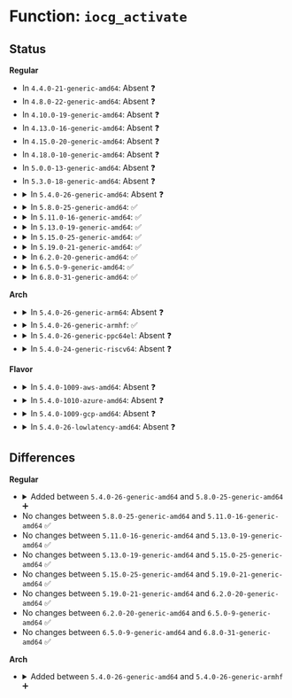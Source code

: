 # Function: <code>iocg_activate</code>

## Status
<b>Regular</b>
<ul>
<li>
In <code>4.4.0-21-generic-amd64</code>: Absent ❓
</li>
<li>
In <code>4.8.0-22-generic-amd64</code>: Absent ❓
</li>
<li>
In <code>4.10.0-19-generic-amd64</code>: Absent ❓
</li>
<li>
In <code>4.13.0-16-generic-amd64</code>: Absent ❓
</li>
<li>
In <code>4.15.0-20-generic-amd64</code>: Absent ❓
</li>
<li>
In <code>4.18.0-10-generic-amd64</code>: Absent ❓
</li>
<li>
In <code>5.0.0-13-generic-amd64</code>: Absent ❓
</li>
<li>
In <code>5.3.0-18-generic-amd64</code>: Absent ❓
</li>
<li>
<details>
<summary>In <code>5.4.0-26-generic-amd64</code>: Absent ❓</summary>

```json
{
  "name": "iocg_activate",
  "collision_type": "Unique Static",
  "inline_type": "Full",
  "funcs": [
    {
      "addr": 18446744071584167516,
      "name": "iocg_activate",
      "external": false,
      "loc": "block/blk-iocost.c:1027",
      "file": "block/blk-iocost.c",
      "inline": "not declared, inlined",
      "caller_inline": [
        "block/blk-iocost.c:ioc_rqos_throttle"
      ],
      "caller_func": []
    }
  ],
  "symbols": []
}
```
</details>
</li>
<li>
<details>
<summary>In <code>5.8.0-25-generic-amd64</code>: ✅</summary>

```c
bool iocg_activate(struct ioc_gq * iocg, struct ioc_now * now)
```

```json
{
  "name": "iocg_activate",
  "collision_type": "Unique Static",
  "inline_type": "No",
  "funcs": [
    {
      "addr": 18446744071584560592,
      "name": "iocg_activate",
      "external": false,
      "loc": "block/blk-iocost.c:1025",
      "file": "block/blk-iocost.c",
      "inline": "seen, unknown",
      "caller_inline": [],
      "caller_func": [
        "block/blk-iocost.c:ioc_rqos_throttle"
      ]
    }
  ],
  "symbols": [
    {
      "addr": 18446744071584560592,
      "name": "iocg_activate",
      "section": ".text",
      "bind": "STB_LOCAL",
      "size": 791
    }
  ]
}
```
</details>
</li>
<li>
<details>
<summary>In <code>5.11.0-16-generic-amd64</code>: ✅</summary>

```c
bool iocg_activate(struct ioc_gq * iocg, struct ioc_now * now)
```

```json
{
  "name": "iocg_activate",
  "collision_type": "Unique Static",
  "inline_type": "No",
  "funcs": [
    {
      "addr": 18446744071584677760,
      "name": "iocg_activate",
      "external": false,
      "loc": "block/blk-iocost.c:1235",
      "file": "block/blk-iocost.c",
      "inline": "seen, unknown",
      "caller_inline": [],
      "caller_func": [
        "block/blk-iocost.c:ioc_rqos_throttle"
      ]
    }
  ],
  "symbols": [
    {
      "addr": 18446744071584677760,
      "name": "iocg_activate",
      "section": ".text",
      "bind": "STB_LOCAL",
      "size": 754
    }
  ]
}
```
</details>
</li>
<li>
<details>
<summary>In <code>5.13.0-19-generic-amd64</code>: ✅</summary>

```c
bool iocg_activate(struct ioc_gq * iocg, struct ioc_now * now)
```

```json
{
  "name": "iocg_activate",
  "collision_type": "Unique Static",
  "inline_type": "No",
  "funcs": [
    {
      "addr": 18446744071584705840,
      "name": "iocg_activate",
      "external": false,
      "loc": "block/blk-iocost.c:1241",
      "file": "block/blk-iocost.c",
      "inline": "seen, unknown",
      "caller_inline": [],
      "caller_func": [
        "block/blk-iocost.c:ioc_rqos_throttle"
      ]
    }
  ],
  "symbols": [
    {
      "addr": 18446744071584705840,
      "name": "iocg_activate",
      "section": ".text",
      "bind": "STB_LOCAL",
      "size": 754
    }
  ]
}
```
</details>
</li>
<li>
<details>
<summary>In <code>5.15.0-25-generic-amd64</code>: ✅</summary>

```c
bool iocg_activate(struct ioc_gq * iocg, struct ioc_now * now)
```

```json
{
  "name": "iocg_activate",
  "collision_type": "Unique Static",
  "inline_type": "No",
  "funcs": [
    {
      "addr": 18446744071585129328,
      "name": "iocg_activate",
      "external": false,
      "loc": "block/blk-iocost.c:1241",
      "file": "block/blk-iocost.c",
      "inline": "seen, unknown",
      "caller_inline": [],
      "caller_func": [
        "block/blk-iocost.c:ioc_rqos_throttle"
      ]
    }
  ],
  "symbols": [
    {
      "addr": 18446744071585129328,
      "name": "iocg_activate",
      "section": ".text",
      "bind": "STB_LOCAL",
      "size": 714
    }
  ]
}
```
</details>
</li>
<li>
<details>
<summary>In <code>5.19.0-21-generic-amd64</code>: ✅</summary>

```c
bool iocg_activate(struct ioc_gq * iocg, struct ioc_now * now)
```

```json
{
  "name": "iocg_activate",
  "collision_type": "Unique Static",
  "inline_type": "No",
  "funcs": [
    {
      "addr": 18446744071585854800,
      "name": "iocg_activate",
      "external": false,
      "loc": "block/blk-iocost.c:1240",
      "file": "block/blk-iocost.c",
      "inline": "seen, unknown",
      "caller_inline": [],
      "caller_func": [
        "block/blk-iocost.c:ioc_rqos_throttle"
      ]
    }
  ],
  "symbols": [
    {
      "addr": 18446744071585854800,
      "name": "iocg_activate",
      "section": ".text",
      "bind": "STB_LOCAL",
      "size": 687
    }
  ]
}
```
</details>
</li>
<li>
<details>
<summary>In <code>6.2.0-20-generic-amd64</code>: ✅</summary>

```c
bool iocg_activate(struct ioc_gq * iocg, struct ioc_now * now)
```

```json
{
  "name": "iocg_activate",
  "collision_type": "Unique Static",
  "inline_type": "No",
  "funcs": [
    {
      "addr": 18446744071586639312,
      "name": "iocg_activate",
      "external": false,
      "loc": "block/blk-iocost.c:1245",
      "file": "block/blk-iocost.c",
      "inline": "seen, unknown",
      "caller_inline": [],
      "caller_func": [
        "block/blk-iocost.c:ioc_rqos_throttle"
      ]
    }
  ],
  "symbols": [
    {
      "addr": 18446744071586639312,
      "name": "iocg_activate",
      "section": ".text",
      "bind": "STB_LOCAL",
      "size": 687
    }
  ]
}
```
</details>
</li>
<li>
<details>
<summary>In <code>6.5.0-9-generic-amd64</code>: ✅</summary>

```c
bool iocg_activate(struct ioc_gq * iocg, struct ioc_now * now)
```

```json
{
  "name": "iocg_activate",
  "collision_type": "Unique Static",
  "inline_type": "No",
  "funcs": [
    {
      "addr": 18446744071586900304,
      "name": "iocg_activate",
      "external": false,
      "loc": "block/blk-iocost.c:1261",
      "file": "block/blk-iocost.c",
      "inline": "seen, unknown",
      "caller_inline": [],
      "caller_func": [
        "block/blk-iocost.c:ioc_rqos_throttle"
      ]
    }
  ],
  "symbols": [
    {
      "addr": 18446744071586900304,
      "name": "iocg_activate",
      "section": ".text",
      "bind": "STB_LOCAL",
      "size": 687
    }
  ]
}
```
</details>
</li>
<li>
<details>
<summary>In <code>6.8.0-31-generic-amd64</code>: ✅</summary>

```c
bool iocg_activate(struct ioc_gq * iocg, struct ioc_now * now)
```

```json
{
  "name": "iocg_activate",
  "collision_type": "Unique Static",
  "inline_type": "No",
  "funcs": [
    {
      "addr": 18446744071587178336,
      "name": "iocg_activate",
      "external": false,
      "loc": "block/blk-iocost.c:1261",
      "file": "block/blk-iocost.c",
      "inline": "seen, unknown",
      "caller_inline": [],
      "caller_func": [
        "block/blk-iocost.c:ioc_rqos_throttle"
      ]
    }
  ],
  "symbols": [
    {
      "addr": 18446744071587178336,
      "name": "iocg_activate",
      "section": ".text",
      "bind": "STB_LOCAL",
      "size": 687
    }
  ]
}
```
</details>
</li>
</ul>
<b>Arch</b>
<ul>
<li>
<details>
<summary>In <code>5.4.0-26-generic-arm64</code>: Absent ❓</summary>

```json
{
  "name": "iocg_activate",
  "collision_type": "Unique Static",
  "inline_type": "Full",
  "funcs": [
    {
      "addr": 18446603336496020192,
      "name": "iocg_activate",
      "external": false,
      "loc": "block/blk-iocost.c:1027",
      "file": "block/blk-iocost.c",
      "inline": "not declared, inlined",
      "caller_inline": [
        "block/blk-iocost.c:ioc_rqos_throttle"
      ],
      "caller_func": []
    }
  ],
  "symbols": []
}
```
</details>
</li>
<li>
<details>
<summary>In <code>5.4.0-26-generic-armhf</code>: ✅</summary>

```c
bool iocg_activate(struct ioc_gq * iocg, struct ioc_now * now)
```

```json
{
  "name": "iocg_activate",
  "collision_type": "Unique Static",
  "inline_type": "No",
  "funcs": [
    {
      "addr": 3229362832,
      "name": "iocg_activate",
      "external": false,
      "loc": "block/blk-iocost.c:1027",
      "file": "block/blk-iocost.c",
      "inline": "seen, unknown",
      "caller_inline": [],
      "caller_func": [
        "block/blk-iocost.c:ioc_rqos_throttle"
      ]
    }
  ],
  "symbols": [
    {
      "addr": 3229362832,
      "name": "iocg_activate",
      "section": ".text",
      "bind": "STB_LOCAL",
      "size": 1028
    }
  ]
}
```
</details>
</li>
<li>
<details>
<summary>In <code>5.4.0-26-generic-ppc64el</code>: Absent ❓</summary>

```json
{
  "name": "iocg_activate",
  "collision_type": "Unique Static",
  "inline_type": "Full",
  "funcs": [
    {
      "addr": 13835058055290253824,
      "name": "iocg_activate",
      "external": false,
      "loc": "block/blk-iocost.c:1027",
      "file": "block/blk-iocost.c",
      "inline": "not declared, inlined",
      "caller_inline": [
        "block/blk-iocost.c:ioc_rqos_throttle"
      ],
      "caller_func": []
    }
  ],
  "symbols": []
}
```
</details>
</li>
<li>
<details>
<summary>In <code>5.4.0-24-generic-riscv64</code>: Absent ❓</summary>

```json
{
  "name": "iocg_activate",
  "collision_type": "Unique Static",
  "inline_type": "Full",
  "funcs": [
    {
      "addr": 18446743936275112108,
      "name": "iocg_activate",
      "external": false,
      "loc": "block/blk-iocost.c:1027",
      "file": "block/blk-iocost.c",
      "inline": "not declared, inlined",
      "caller_inline": [
        "block/blk-iocost.c:ioc_rqos_throttle"
      ],
      "caller_func": []
    }
  ],
  "symbols": []
}
```
</details>
</li>
</ul>
<b>Flavor</b>
<ul>
<li>
<details>
<summary>In <code>5.4.0-1009-aws-amd64</code>: Absent ❓</summary>

```json
{
  "name": "iocg_activate",
  "collision_type": "Unique Static",
  "inline_type": "Full",
  "funcs": [
    {
      "addr": 18446744071584136252,
      "name": "iocg_activate",
      "external": false,
      "loc": "block/blk-iocost.c:1027",
      "file": "block/blk-iocost.c",
      "inline": "not declared, inlined",
      "caller_inline": [
        "block/blk-iocost.c:ioc_rqos_throttle"
      ],
      "caller_func": []
    }
  ],
  "symbols": []
}
```
</details>
</li>
<li>
<details>
<summary>In <code>5.4.0-1010-azure-amd64</code>: Absent ❓</summary>

```json
{
  "name": "iocg_activate",
  "collision_type": "Unique Static",
  "inline_type": "Full",
  "funcs": [
    {
      "addr": 18446744071584071820,
      "name": "iocg_activate",
      "external": false,
      "loc": "block/blk-iocost.c:1027",
      "file": "block/blk-iocost.c",
      "inline": "not declared, inlined",
      "caller_inline": [
        "block/blk-iocost.c:ioc_rqos_throttle"
      ],
      "caller_func": []
    }
  ],
  "symbols": []
}
```
</details>
</li>
<li>
<details>
<summary>In <code>5.4.0-1009-gcp-amd64</code>: Absent ❓</summary>

```json
{
  "name": "iocg_activate",
  "collision_type": "Unique Static",
  "inline_type": "Full",
  "funcs": [
    {
      "addr": 18446744071584120012,
      "name": "iocg_activate",
      "external": false,
      "loc": "block/blk-iocost.c:1027",
      "file": "block/blk-iocost.c",
      "inline": "not declared, inlined",
      "caller_inline": [
        "block/blk-iocost.c:ioc_rqos_throttle"
      ],
      "caller_func": []
    }
  ],
  "symbols": []
}
```
</details>
</li>
<li>
<details>
<summary>In <code>5.4.0-26-lowlatency-amd64</code>: Absent ❓</summary>

```json
{
  "name": "iocg_activate",
  "collision_type": "Unique Static",
  "inline_type": "Full",
  "funcs": [
    {
      "addr": 18446744071584214939,
      "name": "iocg_activate",
      "external": false,
      "loc": "block/blk-iocost.c:1027",
      "file": "block/blk-iocost.c",
      "inline": "not declared, inlined",
      "caller_inline": [
        "block/blk-iocost.c:ioc_rqos_throttle"
      ],
      "caller_func": []
    }
  ],
  "symbols": []
}
```
</details>
</li>
</ul>

## Differences
<b>Regular</b>
<ul>
<li>
<details>
<summary>Added between <code>5.4.0-26-generic-amd64</code> and <code>5.8.0-25-generic-amd64</code> ➕</summary>

```c
bool iocg_activate(struct ioc_gq * iocg, struct ioc_now * now)
```
</details>
</li>
<li>
No changes between <code>5.8.0-25-generic-amd64</code> and <code>5.11.0-16-generic-amd64</code> ✅
</li>
<li>
No changes between <code>5.11.0-16-generic-amd64</code> and <code>5.13.0-19-generic-amd64</code> ✅
</li>
<li>
No changes between <code>5.13.0-19-generic-amd64</code> and <code>5.15.0-25-generic-amd64</code> ✅
</li>
<li>
No changes between <code>5.15.0-25-generic-amd64</code> and <code>5.19.0-21-generic-amd64</code> ✅
</li>
<li>
No changes between <code>5.19.0-21-generic-amd64</code> and <code>6.2.0-20-generic-amd64</code> ✅
</li>
<li>
No changes between <code>6.2.0-20-generic-amd64</code> and <code>6.5.0-9-generic-amd64</code> ✅
</li>
<li>
No changes between <code>6.5.0-9-generic-amd64</code> and <code>6.8.0-31-generic-amd64</code> ✅
</li>
</ul>
<b>Arch</b>
<ul>
<li>
<details>
<summary>Added between <code>5.4.0-26-generic-amd64</code> and <code>5.4.0-26-generic-armhf</code> ➕</summary>

```c
bool iocg_activate(struct ioc_gq * iocg, struct ioc_now * now)
```
</details>
</li>
</ul>
